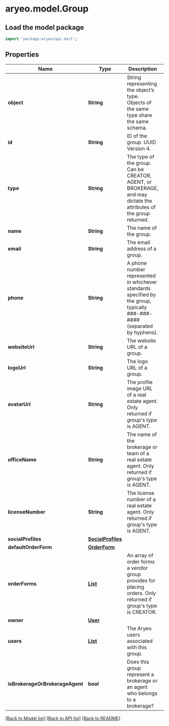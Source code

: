 # aryeo.model.Group

## Load the model package
```dart
import 'package:aryeo/api.dart';
```

## Properties
Name | Type | Description | Notes
------------ | ------------- | ------------- | -------------
**object** | **String** | String representing the object’s type. Objects of the same type share the same schema. | [optional] 
**id** | **String** | ID of the group. UUID Version 4. | 
**type** | **String** | The type of the group. Can be CREATOR, AGENT, or BROKERAGE, and may dictate the attributes of the group returned. | 
**name** | **String** | The name of the group. | 
**email** | **String** | The email address of a group. | [optional] 
**phone** | **String** | A phone number represented in whichever standards specified by the group, typically ###-###-#### (separated by hyphens). | [optional] 
**websiteUrl** | **String** | The website URL of a group. | [optional] 
**logoUrl** | **String** | The logo URL of a group. | [optional] 
**avatarUrl** | **String** | The profile image URL of a real estate agent. Only returned if group's type is AGENT. | [optional] 
**officeName** | **String** | The name of the brokerage or team of a real estate agent. Only returned if group's type is AGENT. | [optional] 
**licenseNumber** | **String** | The license number of a real estate agent. Only returned if group's type is AGENT. | [optional] 
**socialProfiles** | [**SocialProfiles**](SocialProfiles.md) |  | [optional] 
**defaultOrderForm** | [**OrderForm**](OrderForm.md) |  | [optional] 
**orderForms** | [**List<OrderForm>**](OrderForm.md) | An array of order forms a vendor group provides for placing orders. Only returned if group's type is CREATOR.  | [optional] [default to const []]
**owner** | [**User**](User.md) |  | [optional] 
**users** | [**List<User>**](User.md) | The Aryeo users associated with this group. | [optional] [default to const []]
**isBrokerageOrBrokerageAgent** | **bool** | Does this group represent a brokerage or an agent who belongs to a brokerage? | 

[[Back to Model list]](../README.md#documentation-for-models) [[Back to API list]](../README.md#documentation-for-api-endpoints) [[Back to README]](../README.md)


